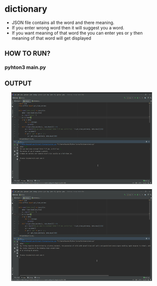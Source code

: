 # dictionary
* JSON file contains all the word and there meaning.
* If you enter wrong word then it will suggest you a word.
* If you want meaning of that word the you can enter yes or y then meaning of that word will get displayed
## HOW TO RUN?
### pyhton3 main.py

## OUTPUT

<p align="center">
  <img width="460" height="300" src="Desktop_screenshot (1).png">
</p>

<p align="center">
  <img width="460" height="300" src="Desktop_screenshot.png">
</p>
